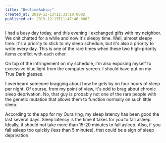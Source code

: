 ```yaml
---
title: "Bedtime&nbsp;"
created_at: 2019-12-13T11:33:10.000Z
published_at: 2019-12-13T11:47:46.000Z
---
```

I had a busy day today, and this evening I exchanged gifts with my neighbor. We chit chatted for a while and now it's sleepy time. Well, almost sleepy time. It's a priority to stick to my sleep schedule, but it's also a priority to write every day. This is one of the rare times when these two high-priority items conflict with each other.

On top of the infringement on my schedule, I'm also exposing myself to excessive blue light from the computer screen. I should have put on my True Dark glasses.

I overheard someone bragging about how he gets by on four hours of sleep per night. Of course, from my point of view, it's odd to brag about chronic sleep deprivation. No, that guy is probably not one of the rare people with the genetic mutation that allows them to function normally on such little sleep. 

According to the app for my Oura ring, my sleep latency has been good the last several days. Sleep latency is the time it takes for you to fall asleep. Ideally, it should not take more than 15-20 minutes to fall asleep. Also, if you fall asleep too quickly (less than 5 minutes), that could be a sign of sleep deprivation.
